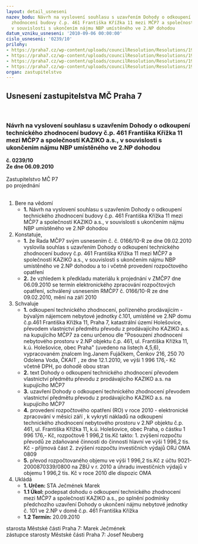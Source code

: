 ```yaml
---
layout: detail_usneseni
nazev_bodu: Návrh na vyslovení souhlasu s uzavřením Dohody o odkoupení technického
  zhodnocení budovy č.p. 461 Františka Křížka 11 mezi MČP7 a společností KAZIKO a.s.,
  v souvislosti s ukončením nájmu NBP umístěného ve 2.NP dohodou
datum_vzniku_usneseni: '2010-09-06 00:00:00'
cislo_usneseni: '0239/10'
prilohy:
- https://praha7.cz/wp-content/uploads/councilResolution/Resolutions/19513/5-10-skmbt_60010020211070[1].tif
- https://praha7.cz/wp-content/uploads/councilResolution/Resolutions/19513/5-10-skmbt_60010020211040.tif
- https://praha7.cz/wp-content/uploads/councilResolution/Resolutions/19513/5-10-dohoda.doc
- https://praha7.cz/wp-content/uploads/councilResolution/Resolutions/19513/5-10-0166r.doc
organ: zastupitelstvo
---
```

<div id="ucUsn_pList" class="usn">
	<span><h2>Usnesení zastupitelstva MČ Praha 7 </h2>
<br></span><div class="standBody">
<span><h3>Návrh na vyslovení souhlasu s uzavřením Dohody o odkoupení technického zhodnocení budovy č.p. 461 Františka Křížka 11 mezi MČP7 a společností KAZIKO a.s., v souvislosti s ukončením nájmu NBP umístěného ve 2.NP dohodou</h3></span><div class="center">
		<strong>č. 0239/10</strong><br>
	</div>
<div class="center">
		<strong>Ze dne 06.09.2010</strong><br><br>
	</div>Zastupitelstvo MČ P7<br> po projednání<br><br><ol>
<li>Bere na vědomí<ul><li>
<strong>1.</strong> Návrh na vyslovení souhlasu s uzavřením Dohody o odkoupení technického zhodnocení budovy č.p. 461 Františka Křížka 11 mezi MČP7 a společností KAZIKO a.s., v souvislosti s ukončením nájmu NBP umístěného ve 2.NP dohodou</li></ul>
</li>
<li>Konstatuje,<ul>
<li>
<strong>1.</strong> že Rada MČP7 svým usnesením č. č. 0166/10-R ze dne 09.02.2010 vyslovila souhlas  s uzavřením Dohody o odkoupení technického zhodnocení budovy č.p. 461 Františka Křížka 11 mezi MČP7 a společností KAZIKO a.s., v souvislosti s ukončením nájmu NBP umístěného ve 2.NP dohodou a to i  včetně provedení rozpočtového opatření</li>
<li>
<strong>2.</strong> že vzhledem k předkladu materiálu k projednání v ZMČP7 dne 06.09.2010 se termín elektronického zpracování rozpočtových opatření, schválený usnesením RMČP7 č. 0166/10-R ze dne 09.02.2010, mění na září 2010</li>
</ul>
</li>
<li>Schvaluje<ul>
<li>
<strong>1.</strong> odkoupení technického zhodnocení, pořízeného prodávajícím - bývalým nájemcem nebytové jednotky č.101, umístěné ve 2.NP domu č.p.461 Františka Křížka 11, Praha 7, katastrální území Holešovice, převodem vlastnictví předmětu převodu z prodávajícího KAZIKO a.s. na kupujícího  MČP7 za cenu určenou dle "Posouzení zhodnocení nebytového prostoru v 2.NP objektu č.p. 461, ul. Františka Křížka 11, k.ú. Holešovice, obec Praha" (uvedeno na listech 4,5,6), vypracovaném znalcem Ing.Janem Fujáčkem, Čenkov 216, 250 70 Odolena Voda, ČKAIT , ze dne 12.1.2010, ve výši 1 996 176,- Kč včetně DPH, po dohodě obou stran </li>
<li>
<strong>2.</strong> text Dohody o odkoupení technického zhodnocení převodem vlastnictví předmětu převodu z prodávajícího KAZIKO a.s. na kupujícího  MČP7 </li>
<li>
<strong>3.</strong> uzavření Dohody o odkoupení technického zhodnocení převodem vlastnictví předmětu převodu z prodávajícího KAZIKO a.s. na kupujícího  MČP7 </li>
<li>
<strong>4.</strong> provedení rozpočtového opatření  (RO) v roce 2010 - elektronické zpracování v měsíci září , k vykrytí nákladů na odkoupení technického zhodnocení nebytového prostoru v 2.NP objektu č.p. 461, ul. Františka Křížka 11, k.ú. Holešovice, obec Praha, o částku 1 996 176,- Kč, rozpočtově 1 996,2  tis.Kč takto:                                                                                                         1.  zvýšení rozpočtu převodů ze zdaňované činnosti do činnosti hlavní ve výši              1 996,2 tis. Kč  -  příjmová část                                                                                                 2.   zvýšení rozpočtu investičních výdajů ORJ OMA  0809        </li>
<li>
<strong>5.</strong> převod rozpočtovaného objemu ve výši  1 996,2 tis.Kč z účtu 9021-2000870339/0800 na ZBÚ v r. 2010 a  úhradu investičních výdajů v objemu 1 996,2 tis. Kč v roce 2010 dle dispozic OMA</li>
</ul>
</li>
<li>Ukládá<ul>
<li>
<strong>1. Určen: </strong>STA Ječmének Marek</li>
<li>
<strong>1.1 Úkol: </strong>podepsat dohodu o odkoupení technického zhodnocení mezi MČP7 a společností KAZIKO a.s., po splnění podmínky předchozího uzavření Dohody o ukončení nájmu nebytové jednotky č. 101 ve 2.NP v domě č.p. 461 Františka Křížka </li>
<li>
<strong>1.2 Termín: </strong>20.09.2010</li>
</ul>
</li>
</ol>starosta Městské části Praha 7: Marek Ječmének<br>zástupce starosty Městské části Praha 7: Josef Neuberg
</div>
</div>
